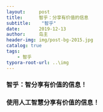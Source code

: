 ```yaml
---
layout:     post
title:      智乎：分享有价值的信息
subtitle:    "智乎"
date:       2019-12-13
author:     岛主
header-img: img/post-bg-2015.jpg
catalog: true
tags:
    - 智乎
typora-root-url: ..\img
---
```


### 智乎：智分享有价值的信息！

### 使用人工智慧分享有价值的信息！
